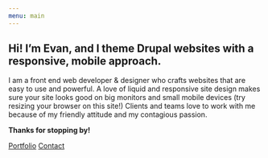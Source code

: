```yaml
---
menu: main
---
```

## Hi! I’m Evan, and I theme Drupal websites with a responsive, mobile approach.

I am a front end web developer &amp; designer who crafts websites that are easy to use and powerful. A love of liquid and responsive site design makes sure your site looks good on big monitors and small mobile devices (try resizing your browser on this site!) Clients and teams love to work with me because of my friendly attitude and my contagious passion.

**Thanks for stopping by!**

<p><a class="btn btn-primary btn-large" href="/portfolio">Portfolio</a> <a class="btn btn-large" href="/contact">Contact</a></p>
